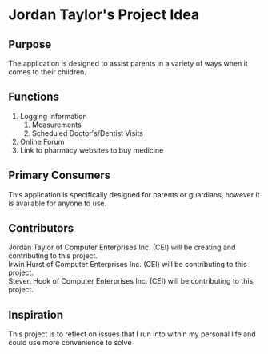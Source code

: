 # Jordan Taylor's Project Idea

## Purpose

The application is designed to assist parents in a variety of ways when it comes to their children.  

## Functions

1. Logging Information
    1. Measurements
    2. Scheduled Doctor's/Dentist Visits
2. Online Forum
3. Link to pharmacy websites to buy medicine

## Primary Consumers

This application is specifically designed for parents or guardians, however it is available for anyone to use.

## Contributors

<p>Jordan Taylor of Computer Enterprises Inc. (CEI) will be creating and contributing to this project.<br>
Irwin Hurst of Computer Enterprises Inc. (CEI) will be contributing to this project.<br>
Steven Hook of Computer Enterprises Inc. (CEI) will be contributing to this project.</p>

## Inspiration

This project is to reflect on issues that I run into within my personal life and could use more convenience to solve
